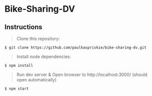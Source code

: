 # Bike-Sharing-DV

## Instructions
> Clone this repository:
```
$ git clone https://github.com/paulkaspriskie/bike-sharing-dv.git
```
> Install node dependencies:
```
$ npm install
```
> Run dev server & Open browser to http://localhost:3000/ (should open automatically)
```
$ npm start  
```
